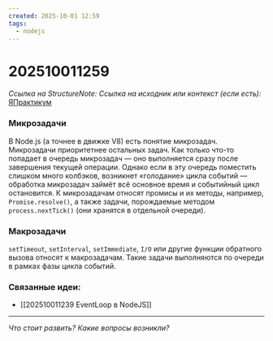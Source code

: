 ```yaml
---
created: 2025-10-01 12:59
tags:
  - nodejs
---
```

# 202510011259
*Ссылка на StructureNote:*
*Ссылка на исходник или контекст (если есть):* [ЯПрактикум](https://practicum.yandex.ru/learn/backend-nodejs/courses/16b47298-e20d-4fde-9619-1ab305039a00/sprints/564238/topics/57910525-b12b-4241-8764-6b23c37a80fc/lessons/ab756091-2cb0-4eb3-b2bf-0a380c6ef032/)

### Микрозадачи

В Node.js (а точнее в движке V8) есть понятие микрозадач. Микрозадачи приоритетнее остальных задач. Как только что-то попадает в очередь микрозадач — оно выполняется сразу после завершения текущей операции. Однако если в эту очередь поместить слишком много колбэков, возникнет «голодание» цикла событий — обработка микрозадач займёт всё основное время и событийный цикл остановится. К микрозадачам относят промисы и их методы, например, `Promise.resolve()`, а также задачи, порождаемые методом `process.nextTick()` (они хранятся в отдельной очереди).

### Макрозадачи

`setTimeout`, `setInterval`, `setImmediate`, `I/O` или другие функции обратного вызова относят к макрозадачам. Такие задачи выполняются по очереди в рамках фазы цикла событий.
### Связанные идеи:

* [[202510011239 EventLoop в NodeJS]]
---

*Что стоит развить? Какие вопросы возникли?*